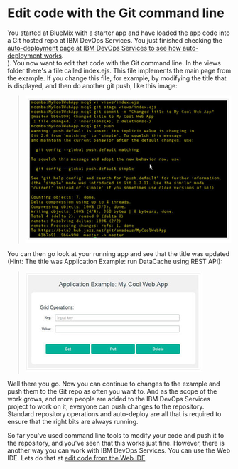 # Edit code with the Git command line

You started at BlueMix with a starter app and have loaded the app code into a Git hosted repo at IBM DevOps Services. You just finished checking
the [auto-deployment page at IBM DevOps Services to see how auto-deployment works](checkjhauto).  
).
You now want to edit that code with the Git command line.
In the views folder there's a file called index.ejs. This file implements the main page from the example. 
If you change this file, for example, by modifying the title that is displayed, and then do another git push, like this image:
 
>	![Git command line](../images/guidebm/jazzhubeditcmdline.jpg) 

You can then go look at your running app and see that the title was updated (Hint: The title was Application Example: run DataCache using REST API):

>	![BlueMix running app with change](../images/guidebm/bluemixrunningappchanged.jpg) 

Well there you go. Now you can continue to changes to the example and push them to the Git repo 
as often you want to. And as the scope of the work grows, and more people are added to the IBM DevOps Services project to work on it, 
everyone can push changes to the repository. Standard repository operations and auto-deploy are all that is required 
to ensure that the right bits are always running.

So far you've used command line tools to modify your code and push it to the repository, and you've seen that this works just fine. 
However, there is another way you can work with IBM DevOps Services. You can use the Web IDE. 
Lets do that at [edit code from the Web IDE](editjheditor).